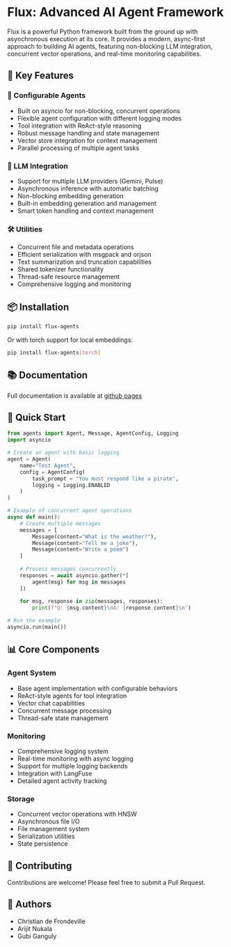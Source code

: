 # Flux: Advanced AI Agent Framework

Flux is a powerful Python framework built from the ground up with asynchronous execution at its core. It provides a modern, async-first approach to building AI agents, featuring non-blocking LLM integration, concurrent vector operations, and real-time monitoring capabilities.

## 🌟 Key Features

### 🤖 Configurable Agents
- Built on asyncio for non-blocking, concurrent operations
- Flexible agent configuration with different logging modes
- Tool integration with ReAct-style reasoning
- Robust message handling and state management
- Vector store integration for context management
- Parallel processing of multiple agent tasks

### 🧠 LLM Integration
- Support for multiple LLM providers (Gemini, Pulse)
- Asynchronous inference with automatic batching
- Non-blocking embedding generation
- Built-in embedding generation and management
- Smart token handling and context management

### 🛠️ Utilities
- Concurrent file and metadata operations
- Efficient serialization with msgpack and orjson
- Text summarization and truncation capabilities
- Shared tokenizer functionality
- Thread-safe resource management
- Comprehensive logging and monitoring

## 📦 Installation

```bash
pip install flux-agents
```

Or with torch support for local embeddings:
```bash
pip install flux-agents[torch]
```

## 📚 Documentation

Full documentation is available at [github pages](https://tiger1def.github.io/Flux/)

## 🚀 Quick Start

```python
from agents import Agent, Message, AgentConfig, Logging
import asyncio

# Create an agent with basic logging
agent = Agent(
    name="Test Agent",
    config = AgentConfig(
        task_prompt = "You must respond like a pirate",
        logging = Logging.ENABLED
    )
)

# Example of concurrent agent operations
async def main():
    # Create multiple messages
    messages = [
        Message(content="What is the weather?"),
        Message(content="Tell me a joke"),
        Message(content="Write a poem")
    ]
    
    # Process messages concurrently
    responses = await asyncio.gather(*[
        agent(msg) for msg in messages
    ])
    
    for msg, response in zip(messages, responses):
        print(f"Q: {msg.content}\nA: {response.content}\n")

# Run the example
asyncio.run(main())
```

## 📊 Core Components

### Agent System
- Base agent implementation with configurable behaviors
- ReAct-style agents for tool integration
- Vector chat capabilities
- Concurrent message processing
- Thread-safe state management

### Monitoring
- Comprehensive logging system
- Real-time monitoring with async logging
- Support for multiple logging backends
- Integration with LangFuse
- Detailed agent activity tracking

### Storage
- Concurrent vector operations with HNSW
- Asynchronous file I/O
- File management system
- Serialization utilities
- State persistence

## 🤝 Contributing

Contributions are welcome! Please feel free to submit a Pull Request.

## 👥 Authors

- Christian de Frondeville
- Arijit Nukala
- Gubi Ganguly
